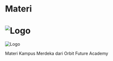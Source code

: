 # Materi
# ![Logo](https://www.its.ac.id/wp-content/uploads/2021/10/kampus-merdeka.png)


![Logo](https://orbitfutureacademy.id/wp-content/uploads/2020/02/logo.png)



Materi Kampus Merdeka dari Orbit Future Academy
